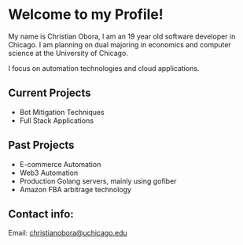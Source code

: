 # Welcome to my Profile!

My name is Christian Obora, I am an 19 year old software developer in Chicago. I am planning on dual majoring in economics and computer science at the University of Chicago.

I focus on automation technologies and cloud applications.

## Current Projects
- Bot Mitigation Techniques
- Full Stack Applications

## Past Projects
- E-commerce Automation
- Web3 Automation
- Production Golang servers, mainly using gofiber
- Amazon FBA arbitrage technology


## Contact info:
Email: christianobora@uchicago.edu
